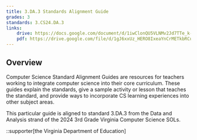 ```yaml
---
title: 3.DA.3 Standards Alignment Guide
grades: 3
standards: 3.CS24.DA.3
links:
    drive: https://docs.google.com/document/d/1iwClonQU5VLNMv2Jd7TTe_k-whRvruseyNA9HvpYI9Q/edit?usp=drive_link
    pdf: https://drive.google.com/file/d/1gJ6xxUz_HERO8IxeaYnCrMETkbRCuuCR/view?usp=drive_link
---
```


## Overview

Computer Science Standard Alignment Guides are resources for teachers working to integrate computer science into their core curriculum. These guides explain the standards, give a sample activity or lesson that teaches the standard, and provide ways to incorporate CS learning experiences into other subject areas.

This particular guide is aligned to standard 3.DA.3 from the Data and Analysis strand of the 2024 3rd Grade Virginia Computer Science SOLs.

::supporter[the Virginia Department of Education]